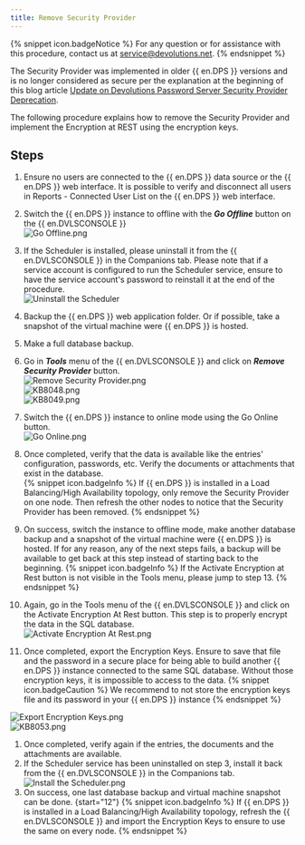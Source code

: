 ```yaml
---
title: Remove Security Provider
---
```

{% snippet icon.badgeNotice %}
For any question or for assistance with this procedure, contact us at [service@devolutions.net](mailto:service@devolutions.net).
{% endsnippet %}

The Security Provider was implemented in older {{ en.DPS }} versions and is no longer considered as secure per the explanation at the beginning of this blog article [Update on Devolutions Password Server Security Provider Deprecation](https://blog.devolutions.net/2020/02/update-on-devolutions-password-server-security-provider-deprecation).

The following procedure explains how to remove the Security Provider and implement the Encryption at REST using the encryption keys.

## Steps

1. Ensure no users are connected to the {{ en.DPS }} data source or the {{ en.DPS }} web interface. It is possible to verify and disconnect all users in Reports - Connected User List on the {{ en.DPS }} web interface.
1. Switch the {{ en.DPS }} instance to offline with the ***Go Offline*** button on the {{ en.DVLSCONSOLE }}  
![Go Offline.png](/img/en/kb/KB8046.png)
1. If the Scheduler is installed, please uninstall it from the {{ en.DVLSCONSOLE }} in the Companions tab. Please note that if a service account is configured to run the Scheduler service, ensure to have the service account&apos;s password to reinstall it at the end of the procedure.  
![Uninstall the Scheduler](/img/en/kb/KB8083.png)
1. Backup the {{ en.DPS }} web application folder. Or if possible, take a snapshot of the virtual machine were {{ en.DPS }} is hosted.
1. Make a full database backup.
1. Go in ***Tools*** menu of the {{ en.DVLSCONSOLE }} and click on ***Remove Security Provider*** button.  
![Remove Security Provider.png](/img/en/kb/KB8047.png)  
![KB8048.png](/img/en/kb/KB8048.png)  
![KB8049.png](/img/en/kb/KB8049.png)
1. Switch the {{ en.DPS }} instance to online mode using the Go Online button.  
![Go Online.png](/img/en/kb/KB8050.png)
1. Once completed, verify that the data is available like the entries&apos; configuration, passwords, etc. Verify the documents or attachments that exist in the database.  
{% snippet icon.badgeInfo %}
If {{ en.DPS }} is installed in a Load Balancing/High Availability topology, only remove the Security Provider on one node. Then refresh the other nodes to notice that the Security Provider has been removed.
{% endsnippet %}  

9. On success, switch the instance to offline mode, make another database backup and a snapshot of the virtual machine were {{ en.DPS }} is hosted. If for any reason, any of the next steps fails, a backup will be available to get back at this step instead of starting back to the beginning.
{% snippet icon.badgeInfo %}
If the Activate Encryption at Rest button is not visible in the Tools menu, please jump to step 13.
{% endsnippet %}  

10. Again, go in the Tools menu of the {{ en.DVLSCONSOLE }} and click on the Activate Encryption At Rest button. This step is to properly encrypt the data in the SQL database.  
![Activate Encryption At Rest.png](/img/en/kb/KB8051.png)
11. Once completed, export the Encryption Keys. Ensure to save that file and the password in a secure place for being able to build another {{ en.DPS }} instance connected to the same SQL database. Without those encryption keys, it is impossible to access to the data.
{% snippet icon.badgeCaution %}
We recommend to not store the encryption keys file and its password in your {{ en.DPS }} instance
{% endsnippet %}  

![Export Encryption Keys.png](/img/en/kb/KB8052.png)  
![KB8053.png](/img/en/kb/KB8053.png)
1. Once completed, verify again if the entries, the documents and the attachments are available.  
1. If the Scheduler service has been uninstalled on step 3, install it back from the {{ en.DVLSCONSOLE }} in the Companions tab.  
![Install the Scheduler.png](/img/en/kb/KB8084.png)
1. On success, one last database backup and virtual machine snapshot can be done.
{start="12"}
{% snippet icon.badgeInfo %}
If {{ en.DPS }} is installed in a Load Balancing/High Availability topology, refresh the {{ en.DVLSCONSOLE }} and import the Encryption Keys to ensure to use the same on every node.
{% endsnippet %}
